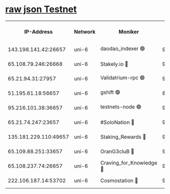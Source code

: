 [raw json Testnet](https://rpc-check.junot.stavr.tech/junot/rpc-junot-result.json)
=


<table><tr><th>IP-Address</th><th>Network</th><th>Moniker</th><th>Latest Block Height</th><th>Earliest Block Height</th><th>Catching Up</th><th>Tx Index</th><th>Voting Power</th><th>Scan Time</th></tr><tr><td>143.198.141.42:26657</td><td>uni-6</td><td>daodao_indexer 🟢</td><td>9069550</td><td>1</td><td>False</td><td>off</td><td>0</td><td>2024-03-20T22:51:01.412256158UTC</td></tr><tr><td>65.108.79.246:26668</td><td>uni-6</td><td>Stakely.io 🔴</td><td>9069544</td><td>1570872</td><td>False</td><td>on</td><td>11</td><td>2024-03-20T22:50:45.382387687UTC</td></tr><tr><td>65.21.94.31:27957</td><td>uni-6</td><td>Validatrium-rpc 🟢</td><td>9069542</td><td>2943363</td><td>False</td><td>on</td><td>0</td><td>2024-03-20T22:50:40.994545024UTC</td></tr><tr><td>51.195.61.18:56657</td><td>uni-6</td><td>gshift 🟢</td><td>8559900</td><td>7691417</td><td>False</td><td>on</td><td>0</td><td>2024-03-20T22:50:27.054286803UTC</td></tr><tr><td>95.216.101.38:36657</td><td>uni-6</td><td>testnets-node 🟢</td><td>9069545</td><td>8116304</td><td>False</td><td>on</td><td>0</td><td>2024-03-20T22:50:47.726779586UTC</td></tr><tr><td>65.21.74.247:23657</td><td>uni-6</td><td>#SoloNation 🔴</td><td>9069550</td><td>8237483</td><td>False</td><td>on</td><td>112</td><td>2024-03-20T22:51:00.533206485UTC</td></tr><tr><td>135.181.229.110:49657</td><td>uni-6</td><td>Staking_Rewards 🔴</td><td>9069553</td><td>8388763</td><td>False</td><td>on</td><td>1008</td><td>2024-03-20T22:51:08.225165838UTC</td></tr><tr><td>65.109.88.251:33657</td><td>uni-6</td><td>OranG3cluB 🔴</td><td>9069552</td><td>8418953</td><td>False</td><td>on</td><td>11</td><td>2024-03-20T22:51:05.834149707UTC</td></tr><tr><td>65.108.237.74:26657</td><td>uni-6</td><td>Craving_for_Knowledge 🔴</td><td>9069549</td><td>8985858</td><td>False</td><td>on</td><td>9004</td><td>2024-03-20T22:50:58.204619259UTC</td></tr><tr><td>222.106.187.14:53702</td><td>uni-6</td><td>Cosmostation 🔴</td><td>9069541</td><td>9017363</td><td>False</td><td>on</td><td>109013</td><td>2024-03-20T22:50:38.627374388UTC</td></tr></table>